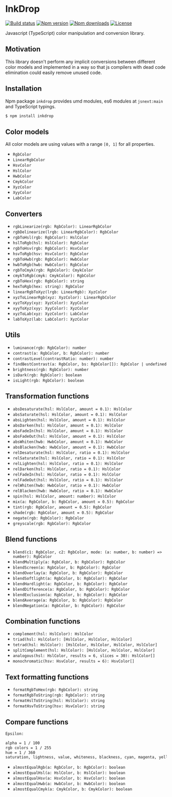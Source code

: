 # InkDrop

[![Build status](https://img.shields.io/travis/localvoid/inkdrop.svg?style=flat-square)](https://travis-ci.org/localvoid/inkdrop)
[![Npm version](https://img.shields.io/npm/v/inkdrop.svg?style=flat-square)](https://www.npmjs.com/package/inkdrop)
[![Npm downloads](https://img.shields.io/npm/dm/inkdrop.svg?style=flat-square)](https://www.npmjs.com/package/inkdrop)
[![License](https://img.shields.io/npm/l/inkdrop.svg?style=flat-square)](https://www.npmjs.com/package/inkdrop)

Javascript (TypeScript) color manipulation and conversion library.

## Motivation

This library doesn't perform any implicit conversions between different color models and implemented in a way so that
js compilers with dead code elimination could easily remove unused code.

## Installation

Npm package `inkdrop` provides umd modules, es6 modules at `jsnext:main` and TypeScript typings.

```sh
$ npm install inkdrop
```

## Color models

All color models are using values with a range `[0, 1]` for all properties.

- `RgbColor`
- `LinearRgbColor`
- `HsvColor`
- `HslColor`
- `HwbColor`
- `CmykColor`
- `XyzColor`
- `XyyColor`
- `LabColor`

## Converters

- `rgbLinearize(rgb: RgbColor): LinearRgbColor`
- `rgbDelinearize(lrgb: LinearRgbColor): RgbColor`
- `rgbToHsl(rgb: RgbColor): HslColor`
- `hslToRgb(hsl: HslColor): RgbColor`
- `rgbToHsv(rgb: RgbColor): HsvColor`
- `hsvToRgb(hsv: HsvColor): RgbColor`
- `rgbToHwb(rgb: RgbColor): HwbColor`
- `hwbToRgb(hwb: HwbColor): RgbColor`
- `rgbToCmyk(rgb: RgbColor): CmykColor`
- `cmykToRgb(cmyk: CmykColor): RgbColor`
- `rgbToHex(rgb: RgbColor): string`
- `hexToRgb(hex: string): RgbColor`
- `linearRgbToXyz(lrgb: LinearRgb): XyzColor`
- `xyzToLinearRgb(xyz: XyzColor): LinearRgbColor`
- `xyzToXyy(xyz: XyzColor): XyyColor`
- `xyyToXyz(xyy: XyyColor): XyzColor`
- `xyzToLab(xyz: XyzColor): LabColor`
- `labToXyz(lab: LabColor): XyzColor`

## Utils

- `luminance(rgb: RgbColor): number`
- `contrast(a: RgbColor, b: RgbColor): number`
- `contrastLevel(contrastRatio: number): number`
- `findBestContrast(a: RgbColor, bs: RgbColor[]): RgbColor | undefined`
- `brightness(rgb: RgbColor): number`
- `isDark(rgb: RgbColor): boolean`
- `isLight(rgb: RgbColor): boolean`

## Transformation functions

- `absDesaturate(hsl: HslColor, amount = 0.1): HslColor`
- `absSaturate(hsl: HslColor, amount = 0.1): HslColor`
- `absLighten(hsl: HslColor, amount = 0.1): HslColor`
- `absDarken(hsl: HslColor, amount = 0.1): HslColor`
- `absFadeIn(hsl: HslColor, amount = 0.1): HslColor`
- `absFadeOut(hsl: HslColor, amount = 0.1): HslColor`
- `absWhiten(hwb: HwbColor, amount = 0.1): HwbColor`
- `absBlacken(hwb: HwbColor, amount = 0.1): HwbColor`
- `relDesaturate(hsl: HslColor, ratio = 0.1): HslColor`
- `relSaturate(hsl: HslColor, ratio = 0.1): HslColor`
- `relLighten(hsl: HslColor, ratio = 0.1): HslColor`
- `relDarken(hsl: HslColor, ratio = 0.1): HslColor`
- `relFadeIn(hsl: HslColor, ratio = 0.1): HslColor`
- `relFadeOut(hsl: HslColor, ratio = 0.1): HslColor`
- `relWhiten(hwb: HwbColor, ratio = 0.1): HwbColor`
- `relBlacken(hwb: HwbColor, ratio = 0.1): HwbColor`
- `spin(hsl: HslColor, amount: number): HslColor`
- `mix(a: RgbColor, b: RgbColor, amount = 0.5): RgbColor`
- `tint(rgb: RgbColor, amount = 0.5): RgbColor`
- `shade(rgb: RgbColor, amount = 0.5): RgbColor`
- `negate(rgb: RgbColor): RgbColor`
- `greyscale(rgb: RgbColor): RgbColor`

## Blend functions

- `blend(c1: RgbColor, c2: RgbColor, mode: (a: number, b: number) => number): RgbColor`
- `blendMultiply(a: RgbColor, b: RgbColor): RgbColor`
- `blendScreen(a: RgbColor, b: RgbColor): RgbColor`
- `blendOverlay(a: RgbColor, b: RgbColor): RgbColor`
- `blendSoftlight(a: RgbColor, b: RgbColor): RgbColor`
- `blendHardlight(a: RgbColor, b: RgbColor): RgbColor`
- `blendDifference(a: RgbColor, b: RgbColor): RgbColor`
- `blendExclusion(a: RgbColor, b: RgbColor): RgbColor`
- `blendAverage(a: RgbColor, b: RgbColor): RgbColor`
- `blendNegation(a: RgbColor, b: RgbColor): RgbColor`

## Combination functions

- `complement(hsl: HslColor): HslColor`
- `triad(hsl: HslColor): [HslColor, HslColor, HslColor]`
- `tetrad(hsl: HslColor): [HslColor, HslColor, HslColor, HslColor]`
- `splitComplement(hsl: HslColor): [HslColor, HslColor, HslColor]`
- `analogous(hsl: HslColor, results = 6, slices = 30): HslColor[]`
- `monochromatic(hsv: HsvColor, results = 6): HsvColor[]`

## Text formatting functions

- `formatRgbToHex(rgb: RgbColor): string`
- `formatRgbToString(rgb: RgbColor): string`
- `formatHslToString(hsl: HslColor): string`
- `formatHsvToString(hsv: HsvColor): string`

## Compare functions

```txt
Epsilon:

alpha = 1 / 100
rgb colors = 1 / 255
hue = 1 / 360
saturation, lightness, value, whiteness, blackness, cyan, magenta, yellow, black = 1 / 100
```

- `almostEqualRgb(a: RgbColor, b: RgbColor): boolean`
- `almostEqualHsl(a: HslColor, b: HslColor): boolean`
- `almostEqualHsv(a: HsvColor, b: HsvColor): boolean`
- `almostEqualHwb(a: HwbColor, b: HwbColor): boolean`
- `almostEqualCmyk(a: CmykColor, b: CmykColor): boolean`
